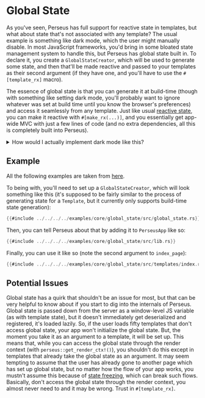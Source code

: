 # Global State

As you've seen, Perseus has full support for reactive state in templates, but what about state that's not associated with any template? The usual example is something like dark mode, which the user might manually disable. In most JavaScript frameworks, you'd bring in some bloated state management system to handle this, but Perseus has global state built in. To declare it, you create a `GlobalStateCreator`, which will be used to generate some state, and then that'll be made reactive and passed to your templates as their second argument (if they have one, and you'll have to use the `#[template_rx]` macro).

The essence of global state is that you can generate it at build-time (though with something like setting dark mode, you'll probably want to ignore whatever was set at build time until you know the browser's preferences) and access it seamlessly from any template. Just like usual [reactive state](:reference/state/rx), you can make it reactive with `#[make_rx(...)]`, and you essentially get app-wide MVC with just a few lines of code (and no extra dependencies, all this is completely built into Perseus).

<details>
<summary>How would I actually implement dark mode like this?</summary>

Above is a contrived example. In reality, dark mode is set in two ways: the preference that the browser exposes and the user's own manual setting (usually through a toggle switch in the header or similar). You obviously don't want to start in light mode and then flicker to dark mode once you know the user's preference, that would be awful, so it's far better to rely on a class in the HTML (e.g. if `dark` is set on the `<body>`, certain things should be styled in different ways) that you set based on a cookie that you've stored, falling back to the `prefers-color-scheme` if there's no cookie yet. Perseus is designed to load content and then make it interactive, so if you do this cookie-checking in your Wasm ode, you'll be too late to avoid that flicker, which is why it's better to either do this with a separate Wasm bundle, or with a quick bit of JS written directly into your `index.html` file. There are plenty of guides on how to achieve this online.

The role of dark mode comes in in styling that toggle switch mostly, and whenever it changes, you should toggle the `dark` class on the `<body>` or similar and update the global state. YOu could to the class toggling with a `create_effect` that listens for changes in the global state. So, in this case, global state actually isn't crucial, it just makes things cleaner and easier to set up. Unfortunately though, dark mode is irritating with any prerendering because you want to avoid that flicker. (That said, if you don't mind temporarily blinding your 3am users, do whatever you like!)

</details>

## Example

All the following examples are taken from [here](https://github.com/framesurge/perseus/blob/main/examples/global_state).

To being with, you'll need to set up a `GlobalStateCreator`, which will look something like this (it's supposed to be fairly similar to the process of generating state for a `Template`, but it currently only supports build-time state generation):

```rust
{{#include ../../../../examples/core/global_state/src/global_state.rs}}
```

Then, you can tell Perseus about that by adding it to `PerseusApp` like so:

```rust
{{#include ../../../../examples/core/global_state/src/lib.rs}}
```

Finally, you can use it like so (note the second argument to `index_page`):

```rust
{{#include ../../../../examples/core/global_state/src/templates/index.rs}}
```

## Potential Issues

Global state has a quirk that shouldn't be an issue for most, but that can be very helpful to know about if you start to dig into the internals of Perseus. Global state is passed down from the server as a window-level JS variable (as with template state), but it doesn't immediately get deserialized and registered, it's loaded lazily. So, if the user loads fifty templates that don't access global state, your app won't initialize the global state. But, the moment you take it as an argument to a template, it will be set up. This means that, while you can access the global state through the render context (with `perseus::get_render_ctx!()`), you shouldn't do this except in templates that already take the global state as an argument. It may seem tempting to assume that the user has already gone to another page which has set up global state, but no matter how the flow of your app works, you mustn't assume this because of [state freezing](:reference/state/freezing), which can break such flows. Basically, don't access the global state through the render context, you almost never need to and it may be wrong. Trust in `#[template_rx]`.
